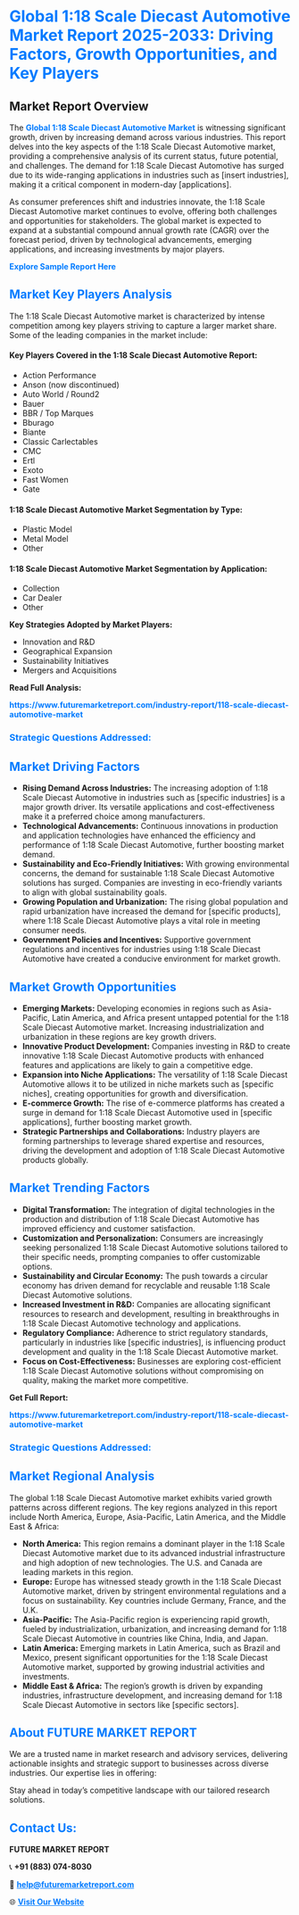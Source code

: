 <h1 style="color: #007BFF;">Global 1:18 Scale Diecast Automotive Market Report 2025-2033: Driving Factors, Growth Opportunities, and Key Players</h1>

<section id="overview">
<h2>Market Report Overview</h2>
<p>The <a href="https://www.futuremarketreport.com/industry-report/118-scale-diecast-automotive-market" style="color: #007BFF; text-decoration: none;"><strong>Global 1:18 Scale Diecast Automotive Market</strong></a> is witnessing significant growth, driven by increasing demand across various industries. This report delves into the key aspects of the 1:18 Scale Diecast Automotive market, providing a comprehensive analysis of its current status, future potential, and challenges. The demand for 1:18 Scale Diecast Automotive has surged due to its wide-ranging applications in industries such as [insert industries], making it a critical component in modern-day [applications].</p>
<p>As consumer preferences shift and industries innovate, the 1:18 Scale Diecast Automotive market continues to evolve, offering both challenges and opportunities for stakeholders. The global market is expected to expand at a substantial compound annual growth rate (CAGR) over the forecast period, driven by technological advancements, emerging applications, and increasing investments by major players.</p>
</section>

<section id="overview">
<p><a href="https://www.futuremarketreport.com/request-sample/reportId=40361" style="color: #007BFF; text-decoration: none;"><strong>Explore Sample Report Here</strong></a></p>
</section>

<section id="key-players">
<h2 style="color: #007BFF;">Market Key Players Analysis</h2>
<p>The 1:18 Scale Diecast Automotive market is characterized by intense competition among key players striving to capture a larger market share. Some of the leading companies in the market include:</p>
<h4>Key Players Covered in the 1:18 Scale Diecast Automotive Report:</h4>
<ul><li>Action Performance</li><li>Anson (now discontinued)</li><li>Auto World / Round2</li><li>Bauer</li><li>BBR / Top Marques</li><li>Bburago</li><li>Biante</li><li>Classic Carlectables</li><li>CMC</li><li>Ertl</li><li>Exoto</li><li>Fast Women</li><li>Gate</li></ul>
<h4>1:18 Scale Diecast Automotive Market Segmentation by Type:</h4>
<ul><li>Plastic Model</li><li>Metal Model</li><li>Other</li></ul>

<h4>1:18 Scale Diecast Automotive Market Segmentation by Application:</h4>
<ul><li>Collection</li><li>Car Dealer</li><li>Other</li></ul>
<p><strong>Key Strategies Adopted by Market Players:</strong></p>
<ul>
<li>Innovation and R&D</li>
<li>Geographical Expansion</li>
<li>Sustainability Initiatives</li>
<li>Mergers and Acquisitions</li>
</ul>
</section>

<section>
<p><strong>Read Full Analysis: </strong></p><a href="https://www.futuremarketreport.com/industry-report/118-scale-diecast-automotive-market" style="color: #007BFF; text-decoration: none;"><strong>https://www.futuremarketreport.com/industry-report/118-scale-diecast-automotive-market</strong></a>
<h3 style="color: #007BFF;">Strategic Questions Addressed:</h3>
</section>

<section id="driving-factors">
<h2 style="color: #007BFF;">Market Driving Factors</h2>
<ul>
<li><strong>Rising Demand Across Industries:</strong> The increasing adoption of 1:18 Scale Diecast Automotive in industries such as [specific industries] is a major growth driver. Its versatile applications and cost-effectiveness make it a preferred choice among manufacturers.</li>
<li><strong>Technological Advancements:</strong> Continuous innovations in production and application technologies have enhanced the efficiency and performance of 1:18 Scale Diecast Automotive, further boosting market demand.</li>
<li><strong>Sustainability and Eco-Friendly Initiatives:</strong> With growing environmental concerns, the demand for sustainable 1:18 Scale Diecast Automotive solutions has surged. Companies are investing in eco-friendly variants to align with global sustainability goals.</li>
<li><strong>Growing Population and Urbanization:</strong> The rising global population and rapid urbanization have increased the demand for [specific products], where 1:18 Scale Diecast Automotive plays a vital role in meeting consumer needs.</li>
<li><strong>Government Policies and Incentives:</strong> Supportive government regulations and incentives for industries using 1:18 Scale Diecast Automotive have created a conducive environment for market growth.</li>
</ul>
</section>

<section id="growth-opportunities">
<h2 style="color: #007BFF;">Market Growth Opportunities</h2>
<ul>
<li><strong>Emerging Markets:</strong> Developing economies in regions such as Asia-Pacific, Latin America, and Africa present untapped potential for the 1:18 Scale Diecast Automotive market. Increasing industrialization and urbanization in these regions are key growth drivers.</li>
<li><strong>Innovative Product Development:</strong> Companies investing in R&D to create innovative 1:18 Scale Diecast Automotive products with enhanced features and applications are likely to gain a competitive edge.</li>
<li><strong>Expansion into Niche Applications:</strong> The versatility of 1:18 Scale Diecast Automotive allows it to be utilized in niche markets such as [specific niches], creating opportunities for growth and diversification.</li>
<li><strong>E-commerce Growth:</strong> The rise of e-commerce platforms has created a surge in demand for 1:18 Scale Diecast Automotive used in [specific applications], further boosting market growth.</li>
<li><strong>Strategic Partnerships and Collaborations:</strong> Industry players are forming partnerships to leverage shared expertise and resources, driving the development and adoption of 1:18 Scale Diecast Automotive products globally.</li>
</ul>
</section>

<section id="trending-factors">
<h2 style="color: #007BFF;">Market Trending Factors</h2>
<ul>
<li><strong>Digital Transformation:</strong> The integration of digital technologies in the production and distribution of 1:18 Scale Diecast Automotive has improved efficiency and customer satisfaction.</li>
<li><strong>Customization and Personalization:</strong> Consumers are increasingly seeking personalized 1:18 Scale Diecast Automotive solutions tailored to their specific needs, prompting companies to offer customizable options.</li>
<li><strong>Sustainability and Circular Economy:</strong> The push towards a circular economy has driven demand for recyclable and reusable 1:18 Scale Diecast Automotive solutions.</li>
<li><strong>Increased Investment in R&D:</strong> Companies are allocating significant resources to research and development, resulting in breakthroughs in 1:18 Scale Diecast Automotive technology and applications.</li>
<li><strong>Regulatory Compliance:</strong> Adherence to strict regulatory standards, particularly in industries like [specific industries], is influencing product development and quality in the 1:18 Scale Diecast Automotive market.</li>
<li><strong>Focus on Cost-Effectiveness:</strong> Businesses are exploring cost-efficient 1:18 Scale Diecast Automotive solutions without compromising on quality, making the market more competitive.</li>
</ul>
</section>

<section>
<p><strong>Get Full Report: </strong></p><a href="https://www.futuremarketreport.com/industry-report/118-scale-diecast-automotive-market" style="color: #007BFF; text-decoration: none;"><strong>https://www.futuremarketreport.com/industry-report/118-scale-diecast-automotive-market</strong></a>
<h3 style="color: #007BFF;">Strategic Questions Addressed:</h3>
</section>


<section id="regional-analysis">
<h2 style="color: #007BFF;">Market Regional Analysis</h2>
<p>The global 1:18 Scale Diecast Automotive market exhibits varied growth patterns across different regions. The key regions analyzed in this report include North America, Europe, Asia-Pacific, Latin America, and the Middle East & Africa:</p>
<ul>
<li><strong>North America:</strong> This region remains a dominant player in the 1:18 Scale Diecast Automotive market due to its advanced industrial infrastructure and high adoption of new technologies. The U.S. and Canada are leading markets in this region.</li>
<li><strong>Europe:</strong> Europe has witnessed steady growth in the 1:18 Scale Diecast Automotive market, driven by stringent environmental regulations and a focus on sustainability. Key countries include Germany, France, and the U.K.</li>
<li><strong>Asia-Pacific:</strong> The Asia-Pacific region is experiencing rapid growth, fueled by industrialization, urbanization, and increasing demand for 1:18 Scale Diecast Automotive in countries like China, India, and Japan.</li>
<li><strong>Latin America:</strong> Emerging markets in Latin America, such as Brazil and Mexico, present significant opportunities for the 1:18 Scale Diecast Automotive market, supported by growing industrial activities and investments.</li>
<li><strong>Middle East & Africa:</strong> The region’s growth is driven by expanding industries, infrastructure development, and increasing demand for 1:18 Scale Diecast Automotive in sectors like [specific sectors].</li>
</ul>
</section>

<footer>
<h2 style="color: #007BFF;">About FUTURE MARKET REPORT</h2>
<p>We are a trusted name in market research and advisory services, delivering actionable insights and strategic support to businesses across diverse industries. Our expertise lies in offering:</p>

<p>Stay ahead in today’s competitive landscape with our tailored research solutions.</p>

<h2 style="color: #007BFF;">Contact Us:</h2>
<p><strong>FUTURE MARKET REPORT</strong></p>
<p>📞 <strong>+91 (883) 074-8030</strong></p>
<p>📧 <strong><a href="mailto:help@futuremarketreport.com" style="color: #007BFF;">help@futuremarketreport.com</a></strong></p>
<p>🌐 <strong><a href="https://www.futuremarketreport.com/" style="color: #007BFF;">Visit Our Website</a></strong></p>
</footer>